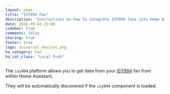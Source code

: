 ```yaml
---
layout: page
title: "ISY994 Fan"
description: "Instructions on how to integrate ISY994 fans into Home Assistant."
date: 2016-09-03 23:00
sidebar: true
comments: false
sharing: true
footer: true
logo: universal_devices.png
ha_category: Fan
ha_iot_class: "Local Push"
---
```


The `isy994` platform allows you to get data from your [ISY994](https://www.universal-devices.com/residential/isy994i-series/) fan from within Home Assistant.

They will be automatically discovered if the `isy994` component is loaded.

